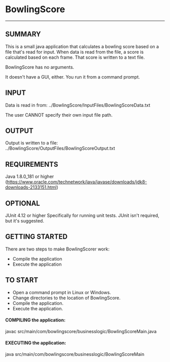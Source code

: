 # BowlingScore
--------------

SUMMARY
-------
This is a small java application that calculates a bowling score based on a file that's read for input. When data is read from the file, a score is calculated based on each frame. 
That score is written to a text file.

BowlingScore has no arguments. 

It doesn't have a GUI, either. You run it from a command prompt.

INPUT
-----
Data is read in from:
     ../BowlingScore/InputFiles/BowlingScoreData.txt

The user CANNOT specify their own input file path.


OUTPUT
------
Output is written to a file: 
     ../BowlingScore/OutputFiles/BowlingScoreOutput.txt


REQUIREMENTS
------------
Java 1.8.0_181 or higher 
(https://www.oracle.com/technetwork/java/javase/downloads/jdk8-downloads-2133151.html)


OPTIONAL
--------
JUnit 4.12 or higher
Specifically for running unit tests. JUnit isn't required, but it's suggested. 


GETTING STARTED
---------------
There are two steps to make BowlingScorer work:
 - Compile the application
 - Execute the application


TO START
--------
 - Open a command prompt in Linux or Windows.
 - Change directories to the location of BowlingScore.
 - Compile the application.
 - Execute the application.


<h4>COMPILING the application:</h4>
javac src/main/com/bowlingscore/businesslogic/BowlingScoreMain.java


<h4>EXECUTING the application:</h4>
java src/main/com/bowlingscore/businesslogic/BowlingScoreMain

